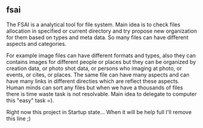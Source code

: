 fsai
----

The FSAI is a analytical tool for file system. Main idea is to check files allocation in specified
or current directory and try propose new organization for them based on types and meta data. 
So many files can have different aspects and categories. 

For example image files can have different formats and types, also they can contains images for 
different people or places but they can be organized by creation data, or photo shot data, 
or persons who imaging at photo, or events, or cites, or places. 
The same file can have many aspects and can have many links in different directies which are reflect 
these aspects. Human minds can sort any files but when we have a thousands of 
files there is time waste task is not resolvable. Main idea to delegate to computer this "easy" task =).

Right now this project in Startup state... When it will be help full I'll remove this line ;)
